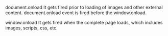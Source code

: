 document.onload
It gets fired prior to loading of images and other external content. document.onload event is fired before the window.onload.

window.onload
It gets fired when the complete page loads, which includes images, scripts, css, etc.
